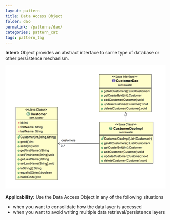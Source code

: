 ```yaml
---
layout: pattern
title: Data Access Object
folder: dao
permalink: /patterns/dao/
categories: pattern_cat
tags: pattern_tag
---
```


**Intent:** Object provides an abstract interface to some type of database or
other persistence mechanism.

![alt text](./etc/dao.png "Data Access Object")

**Applicability:** Use the Data Access Object in any of the following situations

* when you want to consolidate how the data layer is accessed
* when you want to avoid writing multiple data retrieval/persistence layers
